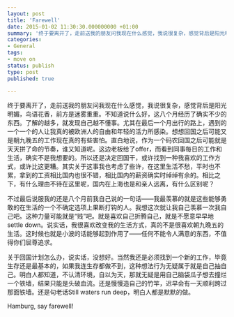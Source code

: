 ```yaml
---
layout: post
title: 'Farewell'
date: 2015-01-02 11:30:30.000000000 +01:00
summary: '终于要离开了，走前送我的朋友问我现在什么感觉，我说很复杂，感觉背后是阳光明媚，鸟语花香，前方是迷雾重重。不知道说什么好，这八个月经历了确实不少的东西。'
categories:
- General
tags:
- move on
status: publish
type: post
published: true

---
```


终于要离开了，走前送我的朋友问我现在什么感觉，我说很复杂，感觉背后是阳光明媚，鸟语花香，前方是迷雾重重。不知道说什么好，这八个月经历了确实不少的东西。了解的越多，就发现自己越不懂事。尤其在最后一个月出行的路上，遇到的一个一个的人让我真的被欧洲人的自由和年轻的活力所感染。想想回国之后可能又是朝九晚五的工作现在真的有些害怕。直白地说，作为一个码农回国之后可能就是天天拼了命的节奏，谁又知道呢。这边老板给了offer，而看到同事每日的工作和生活，确实不是我想要的。所以还是决定回国干，或许找到一种我喜欢的工作方式，或许比这更糟。其实关于这事我也考虑了些许，在这里生活不愁，平时也不累，拿到的工资相比国内也很不错，相比国内的薪资确实时绰绰有余的。相比之下，有什么理由不待在这里呢，国内在上海也是和亲人远离，有什么区别呢？

不过最后说服我的还是八个月前我自己说的一句话——我最羡慕的就是这些能够勇敢的在生活的一个不确定选项上果断打钩的人。我想这次就让我自己羡慕一次我自己吧。这种力量可能就是“贱”吧。就是喜欢自己折腾自己，就是不愿意早早地settle down。说实话，我很喜欢改变我的生活方式，真的不是很喜欢朝九晚五的生活。这时候也就是小波的话能够起到作用了——任何不能令人满意的东西，不值得你们屈尊追求。

关于回国计划怎么办，说实话，没想好。当然我还是必须找到一个新的工作，毕竟生存还是最基本的，如果我连生存都做不到，这种想法行为无疑属于就是自己抽自己。明白人都知道，不认清环境，自以为天，那就无疑是用自己脑袋瓜子想去撞烂一个铁墙，结果只能是头破血流。还是慢慢造自己的竹竿，迟早会有一天顺利跨过那面铁墙。还是句老话Still waters run deep，明白人都是默默的做。

Hamburg, say farewell!